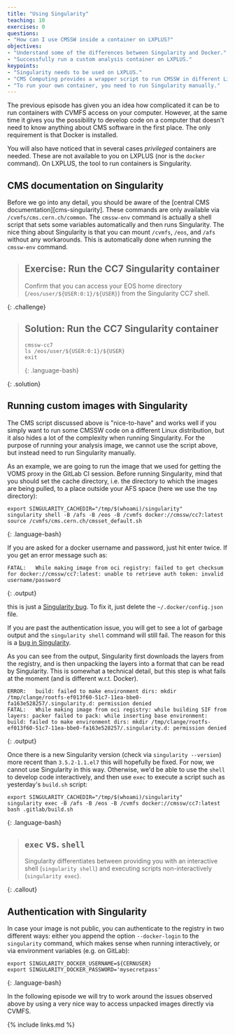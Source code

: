 ```yaml
---
title: "Using Singularity"
teaching: 10
exercises: 0
questions:
- "How can I use CMSSW inside a container on LXPLUS?"
objectives:
- "Understand some of the differences between Singularity and Docker."
- "Successfully run a custom analysis container on LXPLUS."
keypoints:
- "Singularity needs to be used on LXPLUS."
- "CMS Computing provides a wrapper script to run CMSSW in different Linux environments (SLC5, SLC6, CC7, CC8)."
- "To run your own container, you need to run Singularity manually."
---
```


The previous episode has given you an idea how complicated it can be
to run containers with CVMFS access on your computer. However, at the
same time it gives you the possibility to develop code on a computer
that doesn't need to know anything about CMS software in the first place.
The only requirement is that Docker is installed.

You will also have noticed that in several cases *privileged* containers
are needed. These are not available to you on LXPLUS (nor is the `docker`
command). On LXPLUS, the tool to run containers is Singularity.

## CMS documentation on Singularity

Before we go into any detail, you should be aware of the
[central CMS documentation][cms-singularity]. These commands are only
available via `/cvmfs/cms.cern.ch/common`. The `cmssw-env` command is
actually a shell script that sets some variables automatically and then
runs Singularity. The nice thing about Singularity is that you can
mount `/cvmfs`, `/eos`, and `/afs` without any workarounds. This is
automatically done when running the `cmssw-env` command.

> ## Exercise: Run the CC7 Singularity container
>
> Confirm that you can access your EOS home directory
> (`/eos/user/${USER:0:1}/${USER}`) from the Singularity CC7 shell.
>
{: .challenge}

> ## Solution: Run the CC7 Singularity container
>
> ~~~
> cmssw-cc7
> ls /eos/user/${USER:0:1}/${USER}
> exit
> ~~~
> {: .language-bash}
>
{: .solution}

## Running custom images with Singularity

The CMS script discussed above is "nice-to-have" and works well
if you simply want to run some CMSSW code on a different Linux
distribution, but it also hides a lot of the complexity when
running Singularity. For the purpose of running your analysis
image, we cannot use the script above, but instead need to
run Singularity manually.

As an example, we are going to run the image that we used for
getting the VOMS proxy in the GitLab CI session. Before running
Singularity, mind that you should set the cache directory, i.e.
the directory to which the images are being pulled, to a
place outside your AFS space (here we use the `tmp` directory):

~~~
export SINGULARITY_CACHEDIR="/tmp/$(whoami)/singularity"
singularity shell -B /afs -B /eos -B /cvmfs docker://cmssw/cc7:latest
source /cvmfs/cms.cern.ch/cmsset_default.sh
~~~
{: .language-bash}

If you are asked for a docker username and password, just hit
enter twice. If you get an error message such as:

~~~
FATAL:   While making image from oci registry: failed to get checksum for docker://cmssw/cc7:latest: unable to retrieve auth token: invalid username/password
~~~
{: .output}

this is just a
[Singularity bug](https://github.com/sylabs/singularity/issues/4224).
To fix it, just delete the `~/.docker/config.json` file.

If you are past the authentication issue, you will get to see a
lot of garbage output and the `singularity shell` command will still
fail. The reason for this is a
[bug in Singularity](https://github.com/sylabs/singularity/issues/4943).

As you can see from the output, Singularity first downloads the layers
from the registry, and is then unpacking the layers into a format that
can be read by Singularity. This is somewhat a technical detail, but
this step is what fails at the moment (and is different w.r.t. Docker).

~~~
ERROR:   build: failed to make environment dirs: mkdir /tmp/clange/rootfs-ef013f60-51c7-11ea-bbe0-fa163e528257/.singularity.d: permission denied
FATAL:   While making image from oci registry: while building SIF from layers: packer failed to pack: while inserting base environment: build: failed to make environment dirs: mkdir /tmp/clange/rootfs-ef013f60-51c7-11ea-bbe0-fa163e528257/.singularity.d: permission denied
~~~
{: .output}

Once there is a new Singularity version (check via
`singularity --version`) more recent than
`3.5.2-1.1.el7` this will hopefully be fixed. For now, we cannot
use Singularity in this way. Otherwise, we'd be able to use
the `shell` to develop code interactively, and then use
`exec` to execute a script such as yesterday's `build.sh`
script:

~~~
export SINGULARITY_CACHEDIR="/tmp/$(whoami)/singularity"
singularity exec -B /afs -B /eos -B /cvmfs docker://cmssw/cc7:latest bash .gitlab/build.sh
~~~
{: .language-bash}

> ## `exec` vs. `shell`
>
> Singularity differentiates between providing you with an
> interactive shell (`singularity shell`) and executing scripts
> non-interactively (`singularity exec`).
>
{: .callout}

## Authentication with Singularity

In case your image is not public, you can authenticate to
the registry in two different ways: either you append the
option `--docker-login` to the `singularity` command, which
makes sense when running interactively, or via environment
variables (e.g. on GitLab):

~~~
export SINGULARITY_DOCKER_USERNAME=${CERNUSER}
export SINGULARITY_DOCKER_PASSWORD='mysecretpass'
~~~
{: .language-bash}

In the following episode we will try to work around the issues
observed above by using a very nice way to access unpacked images
directly via CVMFS.

{% include links.md %}

